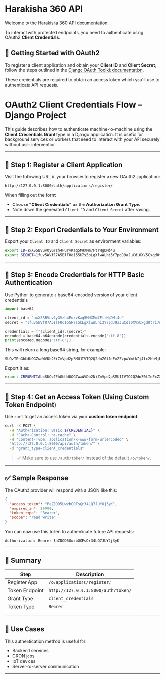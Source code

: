 # Harakisha 360 API

Welcome to the Harakisha 360 API documentation.

To interact with protected endpoints, you need to authenticate using OAuth2 **Client Credentials**.

## 🔐 Getting Started with OAuth2

To register a client application and obtain your **Client ID** and **Client Secret**, follow the steps outlined in the [Django OAuth Toolkit documentation](https://django-oauth-toolkit.readthedocs.io/en/latest/getting_started.html#client-credential).

These credentials are required to obtain an access token which you'll use to authenticate API requests.


# OAuth2 Client Credentials Flow – Django Project

This guide describes how to authenticate machine-to-machine using the **Client Credentials Grant** type in a Django application. It is useful for background services or workers that need to interact with your API securely without user intervention.

---

## 🚀 Step 1: Register a Client Application

Visit the following URL in your browser to register a new OAuth2 application:

```
http://127.0.0.1:8000/auth/applications/register/
```

When filling out the form:

- Choose **"Client Credentials"** as the **Authorization Grant Type**.
- Note down the generated `Client ID` and `Client Secret` after saving.

---

## 🔐 Step 2: Export Credentials to Your Environment

Export your `Client ID` and `Client Secret` as environment variables:

```bash
export ID=axXSSBVuvOyGVzh4PurvKaq5MHXMm7FtrHgDMi4u
export SECRET=1fuv5WVfR7A5BlF0o155H7s5bLgXlwWLhi3Y7pdJ9aJuCdl0XV5Cxgd0tri7nSzC80qyrovh8qFXFHgFAAc0ldPNn5ZYLanxSm1SI1rxlRrWUP591wpHDGa3pSpB6dCZ
```

---

## 🔐 Step 3: Encode Credentials for HTTP Basic Authentication

Use Python to generate a base64-encoded version of your client credentials:

```python
import base64

client_id = "axXSSBVuvOyGVzh4PurvKaq5MHXMm7FtrHgDMi4u"
secret = "1fuv5WVfR7A5BlF0o155H7s5bLgXlwWLhi3Y7pdJ9aJuCdl0XV5Cxgd0tri7nSzC80qyrovh8qFXFHgFAAc0ldPNn5ZYLanxSm1SI1rxlRrWUP591wpHDGa3pSpB6dCZ"

credentials = f"{client_id}:{secret}"
encoded = base64.b64encode(credentials.encode("utf-8"))
print(encoded.decode("utf-8"))
```

This will return a long base64 string, for example:

```
SUQzTEhGbUdUOGZwaWVDb2NiZmVpd2pSMU1IVTQ2Q2dnZ0tIeExZZzpwYmtkZjJfc2hhMjU2JDEwMDAwMDAkaGp0dlQ3dVNmRTdXNVhKQmNQM3F5QiRsTml3ZHZCWWlpaVh0TmNQYUthMklNeXFtRTcyekt6ZVdwbGRTZzNJbmJvPQ==
```

Export it as:

```bash
export CREDENTIAL=SUQzTEhGbUdUOGZwaWVDb2NiZmVpd2pSMU1IVTQ2Q2dnZ0tIeExZZzpwYmtkZjJfc2hhMjU2JDEwMDAwMDAkaGp0dlQ3dVNmRTdXNVhKQmNQM3F5QiRsTml3ZHZCWWlpaVh0TmNQYUthMklNeXFtRTcyekt6ZVdwbGRTZzNJbmJvPQ==
```

---

## 🎯 Step 4: Get an Access Token (Using Custom Token Endpoint)

Use `curl` to get an access token via your **custom token endpoint**:

```bash
curl -X POST \
  -H "Authorization: Basic ${CREDENTIAL}" \
  -H "Cache-Control: no-cache" \
  -H "Content-Type: application/x-www-form-urlencoded" \
  "http://127.0.0.1:8000/api/auth/token/" \
  -d "grant_type=client_credentials"
```

> ✅ Make sure to use `/auth/token/` instead of the default `/o/token/`.

---

## ✅ Sample Response

The OAuth2 provider will respond with a JSON like this:

```json
{
  "access_token": "PaZDOD5UwzbGOFsQr34LQ7JUYOj3yK",
  "expires_in": 36000,
  "token_type": "Bearer",
  "scope": "read write"
}
```

You can now use this token to authenticate future API requests:

```http
Authorization: Bearer PaZDOD5UwzbGOFsQr34LQ7JUYOj3yK
```

---

## 📌 Summary

| Step            | Description                                        |
|-----------------|----------------------------------------------------|
| Register App    | `/o/applications/register/`                        |
| Token Endpoint  | `http://127.0.0.1:8000/auth/token/`                |
| Grant Type      | `client_credentials`                               |
| Token Type      | `Bearer`                                           |

---

## 👷 Use Cases

This authentication method is useful for:

- Backend services
- CRON jobs
- IoT devices
- Server-to-server communication

---
